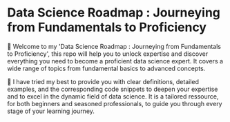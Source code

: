 #  Data Science Roadmap : Journeying from Fundamentals to Proficiency

🎉 Welcome to my 'Data Science Roadmap : Journeying from Fundamentals to Proficiency', this repo will help you to unlock expertise and discover everything you need to become a proficient data science expert.
It covers a wide range of topics from fundamental basics to advanced concepts.

🎯 I have tried my best to provide you with clear definitions, detailed examples, and the corresponding code snippets 
to deepen your expertise and to excel in the dynamic field of data science. It is a tailored ressource, for both beginners and seasoned professionals, to guide you through every stage of your learning journey.
